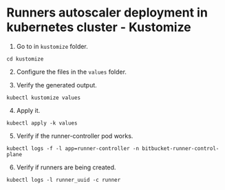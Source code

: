 # Runners autoscaler deployment in kubernetes cluster - Kustomize

1. Go to in `kustomize` folder.
```
cd kustomize
```

2. Configure the files in the `values` folder.

3. Verify the generated output.
```
kubectl kustomize values
```

4. Apply it.
```
kubectl apply -k values
```

5. Verify if the runner-controller pod works.

```
kubectl logs -f -l app=runner-controller -n bitbucket-runner-control-plane
```

6. Verify if runners are being created.
```
kubectl logs -l runner_uuid -c runner
```
